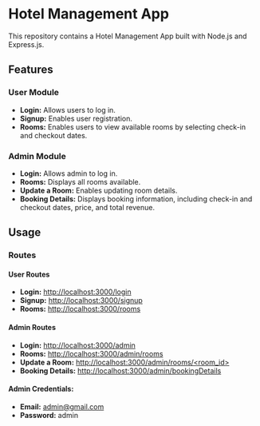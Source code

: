 # Hotel Management App

This repository contains a Hotel Management App built with Node.js and Express.js.

## Features

### User Module

- **Login:** Allows users to log in.
- **Signup:** Enables user registration.
- **Rooms:** Enables users to view available rooms by selecting check-in and checkout dates.

### Admin Module

- **Login:** Allows admin to log in.
- **Rooms:** Displays all rooms available.
- **Update a Room:** Enables updating room details.
- **Booking Details:** Displays booking information, including check-in and checkout dates, price, and total revenue.

## Usage

### Routes

#### User Routes

- **Login:** [http://localhost:3000/login](http://localhost:3000/login)
- **Signup:** [http://localhost:3000/signup](http://localhost:3000/signup)
- **Rooms:** [http://localhost:3000/rooms](http://localhost:3000/rooms)

#### Admin Routes

- **Login:** [http://localhost:3000/admin](http://localhost:3000/admin)
- **Rooms:** [http://localhost:3000/admin/rooms](http://localhost:3000/admin/rooms)
- **Update a Room:** [http://localhost:3000/admin/rooms/<room_id>](http://localhost:3000/admin/rooms/<room_id>)
- **Booking Details:** [http://localhost:3000/admin/bookingDetails](http://localhost:3000/admin/bookingDetails)

#### Admin Credentials:

- **Email:** admin@gmail.com
- **Password:** admin

